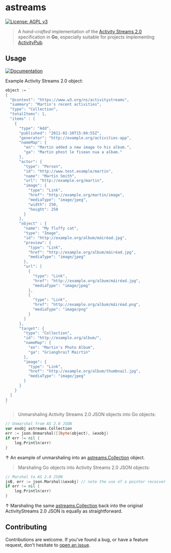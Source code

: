# astreams

[![License: AGPL v3](https://img.shields.io/badge/License-AGPL%20v3-blue.svg)](LICENSE)

> A *hand-crafted* implementation of the [Activity Streams 2.0](https://www.w3.org/TR/activitystreams-core) specification in **Go**, especially suitable for projects implementing [ActivityPub](https://activitypub.rocks).

## Usage

[![Documentation](http://img.shields.io/badge/godoc-reference-5272B4.svg)](https://pkg.go.dev/github.com/MatejLach/astreams?tab=doc)

Example Activity Streams 2.0 object:

```go
object := `
{
  "@context": "https://www.w3.org/ns/activitystreams",
  "summary": "Martin's recent activities",
  "type": "Collection",
  "totalItems": 1,
  "items" : [
    {
      "type": "Add",
      "published": "2011-02-10T15:04:55Z",
      "generator": "http://example.org/activities-app",
      "nameMap": {
        "en": "Martin added a new image to his album.",
        "ga": "Martin phost le fisean nua a albam."
      },
      "actor": {
        "type": "Person",
        "id": "http://www.test.example/martin",
        "name": "Martin Smith",
        "url": "http://example.org/martin",
        "image": {
          "type": "Link",
          "href": "http://example.org/martin/image",
          "mediaType": "image/jpeg",
          "width": 250,
          "height": 250
        }
      },
      "object" : {
        "name": "My fluffy cat",
        "type": "Image",
        "id": "http://example.org/album/máiréad.jpg",
        "preview": {
          "type": "Link",
          "href": "http://example.org/album/máiréad.jpg",
          "mediaType": "image/jpeg"
        },
        "url": [
          {
            "type": "Link",
            "href": "http://example.org/album/máiréad.jpg",
            "mediaType": "image/jpeg"
          },
          {
            "type": "Link",
            "href": "http://example.org/album/máiréad.png",
            "mediaType": "image/png"
          }
        ]
      },
      "target": {
        "type": "Collection",
        "id": "http://example.org/album/",
        "nameMap": {
          "en": "Martin's Photo Album",
          "ga": "Grianghraif Mairtin"
        },
        "image": {
          "type": "Link",
          "href": "http://example.org/album/thumbnail.jpg",
          "mediaType": "image/jpeg"
        }
      }
    }
  ]
}
`
```

> Unmarshaling Activity Streams 2.0 JSON objects into Go objects:

```go
// Unmarshal from AS 2.0 JSON
var exobj astreams.Collection
err := json.Unmarshal([]byte(object), &exobj)
if err != nil {
	log.Println(err)
}
```
↑ An example of unmarshaling into an [astreams.Collection](https://godoc.org/github.com/MatejLach/astreams#Collection) object.

> Marshaling Go objects into Activity Streams 2.0 JSON objects:

```go
// Marshal to AS 2.0 JSON
jsB, err := json.Marshal(&exobj) // note the use of a pointer receiver here!
if err != nil {
	log.Println(err)
}
```
↑ Marshaling the same [astreams.Collection](https://godoc.org/github.com/MatejLach/astreams#Collection) back into the original ActivityStreams 2.0 JSON is equally as straightforward.

## Contributing

Contributions are welcome. If you've found a bug, or have a feature request, don't hesitate to [open an issue](https://github.com/MatejLach/astreams/issues/new).
